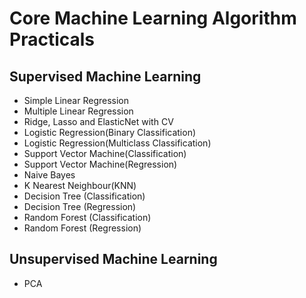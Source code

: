 # Core Machine Learning Algorithm Practicals
## **Supervised Machine Learning**
  - Simple Linear Regression
  - Multiple Linear Regression
  - Ridge, Lasso and ElasticNet with CV
  - Logistic Regression(Binary Classification)
  - Logistic Regression(Multiclass Classification)
  - Support Vector Machine(Classification)
  - Support Vector Machine(Regression)
  - Naive Bayes
  - K Nearest Neighbour(KNN)
  - Decision Tree (Classification)
  - Decision Tree (Regression)
  - Random Forest (Classification)
  - Random Forest (Regression)
  
## **Unsupervised Machine Learning**
  - PCA 
